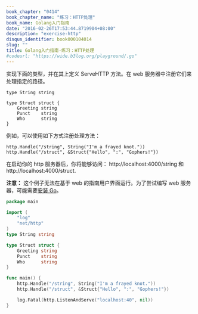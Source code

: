 ```yaml
---
book_chapter: "0414"
book_chapter_name: "练习：HTTP处理"
book_name: Golang入门指南
date: "2016-02-26T17:53:44.8719904+08:00"
description: "exercise-http"
disqus_identifier: book000104014
slug: ""
title: Golang入门指南-练习：HTTP处理
#codeurl: "https://wide.b3log.org/playground/.go"
---
```


实现下面的类型，并在其上定义 ServeHTTP 方法。在 web 服务器中注册它们来处理指定的路径。

	type String string

	type Struct struct {
		Greeting string
		Punct    string
		Who      string
	}
例如，可以使用如下方式注册处理方法：

	http.Handle("/string", String("I'm a frayed knot."))
	http.Handle("/struct", &Struct{"Hello", ":", "Gophers!"})

在启动你的 http 服务器后，你将能够访问：
http://localhost:4000/string 和 http://localhost:4000/struct.

**注意：** 这个例子无法在基于 web 的指南用户界面运行。为了尝试编写 
web 服务器，可能需要[安装 Go](https://go-zh.org/doc/install/)。

```Go
package main

import (
	"log"
	"net/http"
)
type String string

type Struct struct {
    Greeting string
    Punct    string
    Who      string
}

func main() {
	http.Handle("/string", String("I'm a frayed knot."))
	http.Handle("/struct", &Struct{"Hello", ":", "Gophers!"})

	log.Fatal(http.ListenAndServe("localhost:40", nil))
}
```


